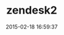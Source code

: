 ---
layout: post
title:  "zendesk2"
repo:   "lanej/zendesk2"
date:   2015-02-18 16:59:37
gemurl: http://joshualane.com/zendesk2
---